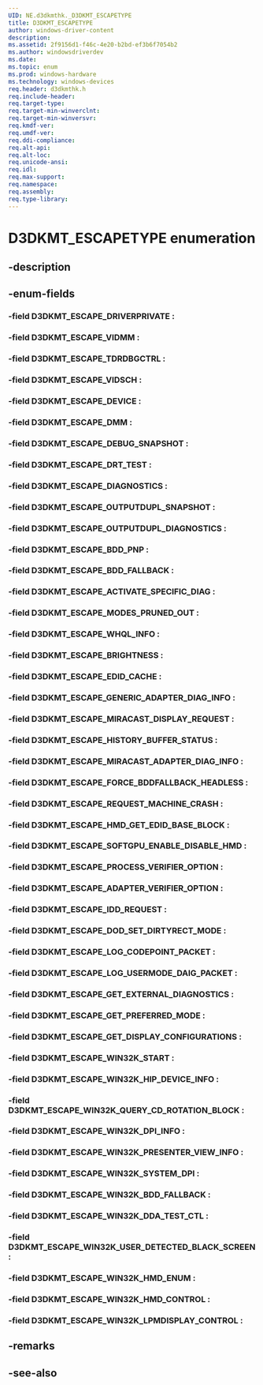 ```yaml
---
UID: NE.d3dkmthk._D3DKMT_ESCAPETYPE
title: D3DKMT_ESCAPETYPE
author: windows-driver-content
description: 
ms.assetid: 2f9156d1-f46c-4e20-b2bd-ef3b6f7054b2
ms.author: windowsdriverdev
ms.date: 
ms.topic: enum
ms.prod: windows-hardware
ms.technology: windows-devices
req.header: d3dkmthk.h
req.include-header:
req.target-type:
req.target-min-winverclnt:
req.target-min-winversvr:
req.kmdf-ver:
req.umdf-ver:
req.ddi-compliance:
req.alt-api:
req.alt-loc:
req.unicode-ansi:
req.idl:
req.max-support:
req.namespace:
req.assembly:
req.type-library:
---
```


# D3DKMT_ESCAPETYPE enumeration

## -description



## -enum-fields

### -field D3DKMT_ESCAPE_DRIVERPRIVATE : 
### -field D3DKMT_ESCAPE_VIDMM : 
### -field D3DKMT_ESCAPE_TDRDBGCTRL : 
### -field D3DKMT_ESCAPE_VIDSCH : 
### -field D3DKMT_ESCAPE_DEVICE : 
### -field D3DKMT_ESCAPE_DMM : 
### -field D3DKMT_ESCAPE_DEBUG_SNAPSHOT : 
### -field D3DKMT_ESCAPE_DRT_TEST : 
### -field D3DKMT_ESCAPE_DIAGNOSTICS : 
### -field D3DKMT_ESCAPE_OUTPUTDUPL_SNAPSHOT : 
### -field D3DKMT_ESCAPE_OUTPUTDUPL_DIAGNOSTICS : 
### -field D3DKMT_ESCAPE_BDD_PNP : 
### -field D3DKMT_ESCAPE_BDD_FALLBACK : 
### -field D3DKMT_ESCAPE_ACTIVATE_SPECIFIC_DIAG : 
### -field D3DKMT_ESCAPE_MODES_PRUNED_OUT : 
### -field D3DKMT_ESCAPE_WHQL_INFO : 
### -field D3DKMT_ESCAPE_BRIGHTNESS : 
### -field D3DKMT_ESCAPE_EDID_CACHE : 
### -field D3DKMT_ESCAPE_GENERIC_ADAPTER_DIAG_INFO : 
### -field D3DKMT_ESCAPE_MIRACAST_DISPLAY_REQUEST : 
### -field D3DKMT_ESCAPE_HISTORY_BUFFER_STATUS : 
### -field D3DKMT_ESCAPE_MIRACAST_ADAPTER_DIAG_INFO : 
### -field D3DKMT_ESCAPE_FORCE_BDDFALLBACK_HEADLESS : 
### -field D3DKMT_ESCAPE_REQUEST_MACHINE_CRASH : 
### -field D3DKMT_ESCAPE_HMD_GET_EDID_BASE_BLOCK : 
### -field D3DKMT_ESCAPE_SOFTGPU_ENABLE_DISABLE_HMD : 
### -field D3DKMT_ESCAPE_PROCESS_VERIFIER_OPTION : 
### -field D3DKMT_ESCAPE_ADAPTER_VERIFIER_OPTION : 
### -field D3DKMT_ESCAPE_IDD_REQUEST : 
### -field D3DKMT_ESCAPE_DOD_SET_DIRTYRECT_MODE : 
### -field D3DKMT_ESCAPE_LOG_CODEPOINT_PACKET : 
### -field D3DKMT_ESCAPE_LOG_USERMODE_DAIG_PACKET : 
### -field D3DKMT_ESCAPE_GET_EXTERNAL_DIAGNOSTICS : 
### -field D3DKMT_ESCAPE_GET_PREFERRED_MODE : 
### -field D3DKMT_ESCAPE_GET_DISPLAY_CONFIGURATIONS : 
### -field D3DKMT_ESCAPE_WIN32K_START : 
### -field D3DKMT_ESCAPE_WIN32K_HIP_DEVICE_INFO : 
### -field D3DKMT_ESCAPE_WIN32K_QUERY_CD_ROTATION_BLOCK : 
### -field D3DKMT_ESCAPE_WIN32K_DPI_INFO : 
### -field D3DKMT_ESCAPE_WIN32K_PRESENTER_VIEW_INFO : 
### -field D3DKMT_ESCAPE_WIN32K_SYSTEM_DPI : 
### -field D3DKMT_ESCAPE_WIN32K_BDD_FALLBACK : 
### -field D3DKMT_ESCAPE_WIN32K_DDA_TEST_CTL : 
### -field D3DKMT_ESCAPE_WIN32K_USER_DETECTED_BLACK_SCREEN : 
### -field D3DKMT_ESCAPE_WIN32K_HMD_ENUM : 
### -field D3DKMT_ESCAPE_WIN32K_HMD_CONTROL : 
### -field D3DKMT_ESCAPE_WIN32K_LPMDISPLAY_CONTROL : 

## -remarks

## -see-also